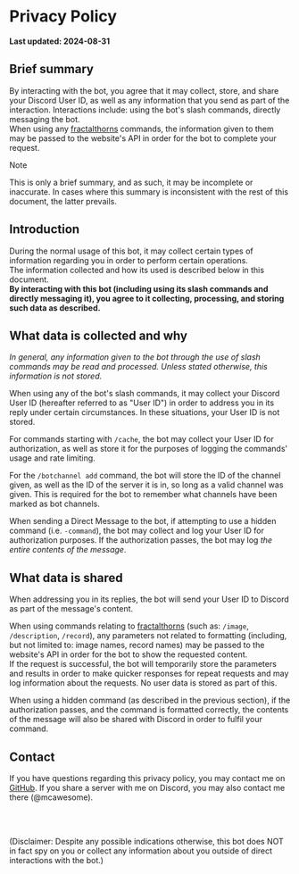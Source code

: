 # Privacy Policy

**Last updated: 2024-08-31**

## Brief summary

By interacting with the bot, you agree that it may collect, store, and share your Discord User ID, as well as any information that you send as part of the interaction. Interactions include: using the bot's slash commands, directly messaging the bot.\
When using any [fractalthorns](https://fractalthorns.com/) commands, the information given to them may be passed to the website's API in order for the bot to complete your request.

> [!NOTE]
> This is only a brief summary, and as such, it may be incomplete or inaccurate. In cases where this summary is inconsistent with the rest of this document, the latter prevails.

## Introduction

During the normal usage of this bot, it may collect certain types of information regarding you in order to perform certain operations.\
The information collected and how its used is described below in this document.\
**By interacting with this bot (including using its slash commands and directly messaging it), you agree to it collecting, processing, and storing such data as described.**

## What data is collected and why

*In general, any information given to the bot through the use of slash commands may be read and processed. Unless stated otherwise, this information is not stored.*

When using any of the bot's slash commands, it may collect your Discord User ID (hereafter referred to as "User ID") in order to address you in its reply under certain circumstances. In these situations, your User ID is not stored.

For commands starting with `/cache`, the bot may collect your User ID for authorization, as well as store it for the purposes of logging the commands' usage and rate limiting.

For the `/botchannel add` command, the bot will store the ID of the channel given, as well as the ID of the server it is in, so long as a valid channel was given. This is required for the bot to remember what channels have been marked as bot channels.

When sending a Direct Message to the bot, if attempting to use a hidden command (i.e. `-command`), the bot may collect and log your User ID for authorization purposes. If the authorization passes, the bot may log *the entire contents of the message*.

## What data is shared

When addressing you in its replies, the bot will send your User ID to Discord as part of the message's content.

When using commands relating to [fractalthorns](https://fractalthorns.com/) (such as: `/image`, `/description`, `/record`), any parameters not related to formatting (including, but not limited to: image names, record names) may be passed to the website's API in order for the bot to show the requested content.\
If the request is successful, the bot will temporarily store the parameters and results in order to make quicker responses for repeat requests and may log information about the requests. No user data is stored as part of this.

When using a hidden command (as described in the previous section), if the authorization passes, and the command is formatted correctly, the contents of the message will also be shared with Discord in order to fulfil your command.

## Contact

If you have questions regarding this privacy policy, you may contact me on [GitHub](https://github.com/McAwesome123/fractal-rhomb/issues). If you share a server with me on Discord, you may also contact me there (@mcawesome).

<br />
<br />

(Disclaimer: Despite any possible indications otherwise, this bot does NOT in fact spy on you or collect any information about you outside of direct interactions with the bot.)
